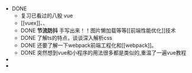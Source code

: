- DONE
	- 复习已看过的八股 vue
	- [[vuex]]、、
	- DONE **节流防抖** 手写出来！！图片懒加载等等[[前端性能优化]]技术
	- DONE 了解ts的特点，谈谈深入解析css
	- DONE 还要了解一下webpack前端工程化和[[webpack]]。
	- DONE 突然想到vue和小程序的用法很多都是类似的,重温了一遍vue教程
-
-